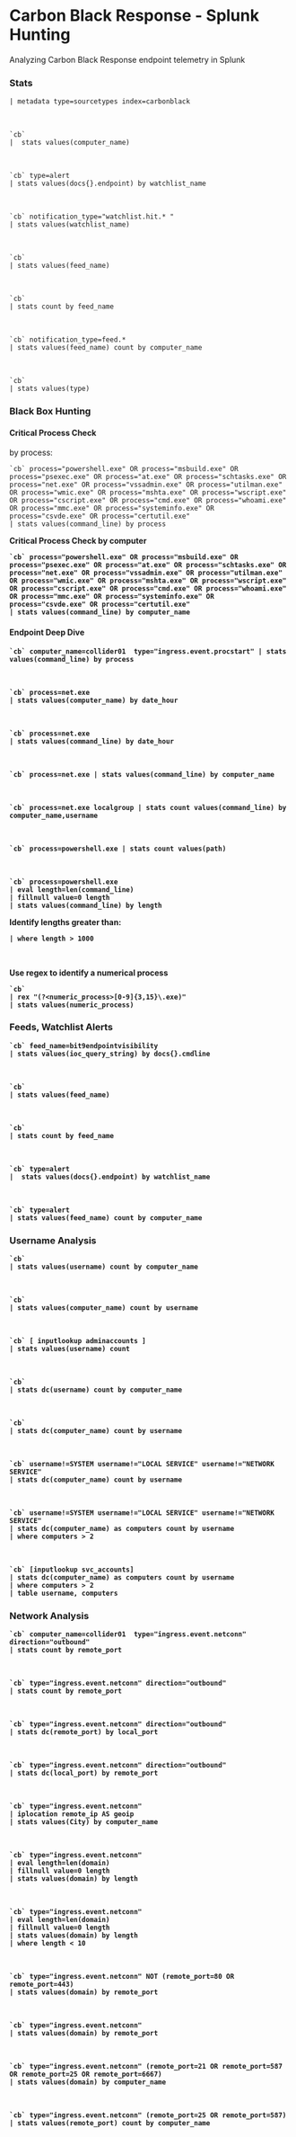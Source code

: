 # Carbon Black Response - Splunk Hunting

Analyzing Carbon Black Response endpoint telemetry in Splunk

### Stats

    | metadata type=sourcetypes index=carbonblack

<br>

    `cb`
    |  stats values(computer_name)

<br>

    `cb` type=alert
    | stats values(docs{}.endpoint) by watchlist_name

<br>

    `cb` notification_type="watchlist.hit.* "
    | stats values(watchlist_name)

<br>

    `cb`
    | stats values(feed_name)

<br>

    `cb`
    | stats count by feed_name

<br>

    `cb` notification_type=feed.*
    | stats values(feed_name) count by computer_name

<br>

    `cb`
    | stats values(type)

### Black Box Hunting

#### Critical Process Check

by process:

    `cb` process="powershell.exe" OR process="msbuild.exe" OR process="psexec.exe" OR process="at.exe" OR process="schtasks.exe" OR process="net.exe" OR process="vssadmin.exe" OR process="utilman.exe" OR process="wmic.exe" OR process="mshta.exe" OR process="wscript.exe" OR process="cscript.exe" OR process="cmd.exe" OR process="whoami.exe" OR process="mmc.exe" OR process="systeminfo.exe" OR process="csvde.exe" OR process="certutil.exe"
    | stats values(command_line) by process

<b> Critical Process Check by computer

    `cb` process="powershell.exe" OR process="msbuild.exe" OR process="psexec.exe" OR process="at.exe" OR process="schtasks.exe" OR process="net.exe" OR process="vssadmin.exe" OR process="utilman.exe" OR process="wmic.exe" OR process="mshta.exe" OR process="wscript.exe" OR process="cscript.exe" OR process="cmd.exe" OR process="whoami.exe" OR process="mmc.exe" OR process="systeminfo.exe" OR process="csvde.exe" OR process="certutil.exe"
    | stats values(command_line) by computer_name

#### Endpoint Deep Dive

    `cb` computer_name=collider01  type="ingress.event.procstart" | stats values(command_line) by process

<br>

    `cb` process=net.exe
    | stats values(computer_name) by date_hour

<br>

    `cb` process=net.exe
    | stats values(command_line) by date_hour

<br>

    `cb` process=net.exe | stats values(command_line) by computer_name

<br>

    `cb` process=net.exe localgroup | stats count values(command_line) by computer_name,username

<br>

    `cb` process=powershell.exe | stats count values(path)

<br>

    `cb` process=powershell.exe
    | eval length=len(command_line)
    | fillnull value=0 length
    | stats values(command_line) by length

Identify lengths greater than:

    | where length > 1000

<br>

Use regex to identify a numerical process

    `cb`
    | rex "(?<numeric_process>[0-9]{3,15}\.exe)"
    | stats values(numeric_process)


### Feeds, Watchlist Alerts

    `cb` feed_name=bit9endpointvisibility
    | stats values(ioc_query_string) by docs{}.cmdline

<br>

    `cb`
    | stats values(feed_name)

<br>

    `cb`
    | stats count by feed_name

<br>

    `cb` type=alert
    |  stats values(docs{}.endpoint) by watchlist_name

<br>

    `cb` type=alert
    | stats values(feed_name) count by computer_name


### Username Analysis

    `cb`
    | stats values(username) count by computer_name

<br>

    `cb`
    | stats values(computer_name) count by username

<br>

    `cb` [ inputlookup adminaccounts ]
    | stats values(username) count

<br>

    `cb`
    | stats dc(username) count by computer_name

<br>

    `cb`
    | stats dc(computer_name) count by username

<br>

    `cb` username!=SYSTEM username!="LOCAL SERVICE" username!="NETWORK SERVICE"
    | stats dc(computer_name) count by username

<br>

    `cb` username!=SYSTEM username!="LOCAL SERVICE" username!="NETWORK SERVICE"
    | stats dc(computer_name) as computers count by username
    | where computers > 2

<br>

    `cb` [inputlookup svc_accounts]
    | stats dc(computer_name) as computers count by username
    | where computers > 2
    | table username, computers

### Network Analysis

    `cb` computer_name=collider01  type="ingress.event.netconn" direction="outbound"
    | stats count by remote_port

<br>

    `cb` type="ingress.event.netconn" direction="outbound"
    | stats count by remote_port

<br>

    `cb` type="ingress.event.netconn" direction="outbound"
    | stats dc(remote_port) by local_port

<br>

    `cb` type="ingress.event.netconn" direction="outbound"
    | stats dc(local_port) by remote_port

<br>

    `cb` type="ingress.event.netconn"
    | iplocation remote_ip AS geoip
    | stats values(City) by computer_name

<br>

    `cb` type="ingress.event.netconn"
    | eval length=len(domain)
    | fillnull value=0 length
    | stats values(domain) by length

<br>

    `cb` type="ingress.event.netconn"
    | eval length=len(domain)
    | fillnull value=0 length
    | stats values(domain) by length
    | where length < 10

<br>

    `cb` type="ingress.event.netconn" NOT (remote_port=80 OR remote_port=443)
    | stats values(domain) by remote_port

<br>

    `cb` type="ingress.event.netconn"
    | stats values(domain) by remote_port

<br>

    `cb` type="ingress.event.netconn" (remote_port=21 OR remote_port=587 OR remote_port=25 OR remote_port=6667)
    | stats values(domain) by computer_name

<br>

    `cb` type="ingress.event.netconn" (remote_port=25 OR remote_port=587)
    | stats values(remote_port) count by computer_name

